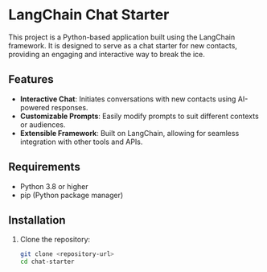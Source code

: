 # LangChain Chat Starter

This project is a Python-based application built using the LangChain framework. It is designed to serve as a chat starter for new contacts, providing an engaging and interactive way to break the ice.

## Features

- **Interactive Chat**: Initiates conversations with new contacts using AI-powered responses.
- **Customizable Prompts**: Easily modify prompts to suit different contexts or audiences.
- **Extensible Framework**: Built on LangChain, allowing for seamless integration with other tools and APIs.

## Requirements

- Python 3.8 or higher
- pip (Python package manager)

## Installation

1. Clone the repository:
   ```bash
   git clone <repository-url>
   cd chat-starter